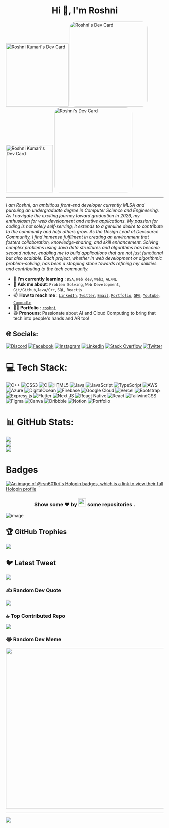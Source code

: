 <h1 align="center">Hi 👋, I'm Roshni </h1>

<p  align="top">
 <a href="https://app.daily.dev/roshni__06"><img src="https://api.daily.dev/devcards/c4b8f03d113849a987255876c163ff2c.png?r=odl" width="200" alt="Roshni Kumari's Dev Card"/></a>
 <img src="https://github.com/RSN601KRI/RSN601KRI/assets/106860359/200a0395-ff26-4504-818c-73c4fe4dfd96" width="250" height="270" style="border-radius: 20px;"  alt="Roshni's Dev Card"/>
   <img src="https://github.com/RSN601KRI/RSN601KRI/assets/106860359/a81cb39c-299e-423d-89e6-c1c0eb0721fa" width="150" alt="Roshni Kumari's Dev Card"/>
 <img src="https://github.com/RSN601KRI/RSN601KRI/assets/106860359/1a424420-1735-4560-bc07-deddd08a461d" width="250" height="270" style="border-radius: 20px;"  alt="Roshni's Dev Card"/>
<!--  Roshni -->
</p>

---

<p><i> I am Roshni, an ambitious front-end developer currently MLSA and pursuing an undergraduate degree in Computer Science and Engineering. As I navigate the exciting journey toward graduation in 2026, my enthusiasm for web development and native applications. My passion for coding is not solely self-serving; it extends to a genuine desire to contribute to the community and help others grow. As the Design Lead at Devsource Community, I find immense fulfilment in creating an environment that fosters collaboration, knowledge-sharing, and skill enhancement. Solving complex problems using Java data structures and algorithms has become second nature, enabling me to build applications that are not just functional but also scalable. Each project, whether in web development or algorithmic problem-solving, has been a stepping stone towards refining my abilities and contributing to the tech community. </b> </i></p>
<ul>
<li> 🌱 <b>I’m currently learning</b> : <code>DSA</code>, <code>Web dev</code>, <code>Web3</code>, <code>AL/ML</code></li>
<li> 💬 <b>Ask me about</b>: <code>Problem Solving</code>, <code>Web Development</code>, <code>Git/Github</code>,<code>Java/C++</code>, <code>SQL</code>, <code>Reactjs</code></</li>
<li> 📫 <b>How to reach me</b> : <code><a href="https://www.linkedin.com/in/suraj-kumar-sharma-0349051a8/">LinkedIn</a></code>, <code><a href="https://twitter.com/RoshniK29147303">Twitter</a></code>, <code><a href="https://mail.google.com/mail/u/0/#inbox?compose=new:">Email</a></code>, <code><a href="https://portfolio-sigma-jade-52.vercel.app/">Portfolio</a></code>, <code><a href="https://auth.geeksforgeeks.org/user/roshanikumac31e">GFG</a></code>, <code><a href="https://youtube.com/@roshnikum_11">Youtube</a></code>, <code><a href="https://www.commudle.com/users/roshnik_11">Commudle</a></code></li>
<li> 👩‍💻 <b>Portfolio</b> : <code><a href="https://linktr.ee/roshniikri">roshni</a></code></li>
<li> 😄 <b>Pronouns</b>: Passionate about AI and Cloud Computing to bring that tech into people's hands and AR too!
<!-- <li> ⚡ <b>Fun fact</b> : </li> -->
</ul>


## 🌐 Socials:
[![Discord](https://img.shields.io/badge/Discord-%237289DA.svg?logo=discord&logoColor=white)](https://discord.gg/roshnii89Pz#3197) [![Facebook](https://img.shields.io/badge/Facebook-%231877F2.svg?logo=Facebook&logoColor=white)](https://facebook.com/https://www.facebook.com/profile.php?id=100081566097553&mibextid=ZbWKwL) [![Instagram](https://img.shields.io/badge/Instagram-%23E4405F.svg?logo=Instagram&logoColor=white)](https://instagram.com/https://www.instagram.com/roshnikumari4035) [![LinkedIn](https://img.shields.io/badge/LinkedIn-%230077B5.svg?logo=linkedin&logoColor=white)](https://linkedin.com/in/https://www.linkedin.com/in/roshnikumari1) [![Stack Overflow](https://img.shields.io/badge/-Stackoverflow-FE7A16?logo=stack-overflow&logoColor=white)](https://stackoverflow.com/users/https://stackoverflow.com/users/21072865/roshni-kumari) [![Twitter](https://img.shields.io/badge/Twitter-%231DA1F2.svg?logo=Twitter&logoColor=white)](https://twitter.com/https://twitter.com/RoshniK29147303) 

# 💻 Tech Stack:
![C++](https://img.shields.io/badge/c++-%2300599C.svg?style=for-the-badge&logo=c%2B%2B&logoColor=white) ![CSS3](https://img.shields.io/badge/css3-%231572B6.svg?style=for-the-badge&logo=css3&logoColor=white) ![C](https://img.shields.io/badge/c-%2300599C.svg?style=for-the-badge&logo=c&logoColor=white) ![HTML5](https://img.shields.io/badge/html5-%23E34F26.svg?style=for-the-badge&logo=html5&logoColor=white) ![Java](https://img.shields.io/badge/java-%23ED8B00.svg?style=for-the-badge&logo=java&logoColor=white) ![JavaScript](https://img.shields.io/badge/javascript-%23323330.svg?style=for-the-badge&logo=javascript&logoColor=%23F7DF1E) ![TypeScript](https://img.shields.io/badge/typescript-%23007ACC.svg?style=for-the-badge&logo=typescript&logoColor=white) ![AWS](https://img.shields.io/badge/AWS-%23FF9900.svg?style=for-the-badge&logo=amazon-aws&logoColor=white) ![Azure](https://img.shields.io/badge/azure-%230072C6.svg?style=for-the-badge&logo=azure-devops&logoColor=white) ![DigitalOcean](https://img.shields.io/badge/DigitalOcean-%230167ff.svg?style=for-the-badge&logo=digitalOcean&logoColor=white) ![Firebase](https://img.shields.io/badge/firebase-%23039BE5.svg?style=for-the-badge&logo=firebase) ![Google Cloud](https://img.shields.io/badge/Google%20Cloud-%234285F4.svg?style=for-the-badge&logo=google-cloud&logoColor=white) ![Vercel](https://img.shields.io/badge/vercel-%23000000.svg?style=for-the-badge&logo=vercel&logoColor=white) ![Bootstrap](https://img.shields.io/badge/bootstrap-%23563D7C.svg?style=for-the-badge&logo=bootstrap&logoColor=white) ![Express.js](https://img.shields.io/badge/express.js-%23404d59.svg?style=for-the-badge&logo=express&logoColor=%2361DAFB) ![Flutter](https://img.shields.io/badge/Flutter-%2302569B.svg?style=for-the-badge&logo=Flutter&logoColor=white) ![Next JS](https://img.shields.io/badge/Next-black?style=for-the-badge&logo=next.js&logoColor=white) ![React Native](https://img.shields.io/badge/react_native-%2320232a.svg?style=for-the-badge&logo=react&logoColor=%2361DAFB) ![React](https://img.shields.io/badge/react-%2320232a.svg?style=for-the-badge&logo=react&logoColor=%2361DAFB) ![TailwindCSS](https://img.shields.io/badge/tailwindcss-%2338B2AC.svg?style=for-the-badge&logo=tailwind-css&logoColor=white) 	![Figma](https://img.shields.io/badge/figma-%23F24E1E.svg?style=for-the-badge&logo=figma&logoColor=white) ![Canva](https://img.shields.io/badge/Canva-%2300C4CC.svg?style=for-the-badge&logo=Canva&logoColor=white) ![Dribbble](https://img.shields.io/badge/Dribbble-EA4C89?style=for-the-badge&logo=dribbble&logoColor=white) ![Notion](https://img.shields.io/badge/Notion-%23000000.svg?style=for-the-badge&logo=notion&logoColor=white) ![Portfolio](https://img.shields.io/badge/Portfolio-%23000000.svg?style=for-the-badge&logo=firefox&logoColor=#FF7139)
# 📊 GitHub Stats:
![](https://github-readme-stats.vercel.app/api?username=RSN601KRI&theme=dark&hide_border=false&include_all_commits=true&count_private=true)<br/>
![](https://github-readme-streak-stats.herokuapp.com/?user=RSN601KRI&theme=dark&hide_border=false)<br/>
![](https://github-readme-stats.vercel.app/api/top-langs/?username=RSN601KRI&theme=dark&hide_border=false&include_all_commits=true&count_private=true&layout=compact)

# Badges 

[![An image of @rsn601kri's Holopin badges, which is a link to view their full Holopin profile](https://holopin.me/rsn601kri)](https://holopin.io/@rsn601kri)

<h3 align="center">Show some ❤ by <img src="https://imgur.com/o7ncZFp.jpg" height=25px width=25px> some repositories .</h3>

![image](https://github.githubassets.com/images/modules/site/home/footer-illustration.svg)

## 🏆 GitHub Trophies
![](https://github-profile-trophy.vercel.app/?username=RSN601KRI&theme=radical&no-frame=false&no-bg=false&margin-w=4)

## 🐦 Latest Tweet
[![](https://gtce.itsvg.in/api?username=https://twitter.com/RoshniK29147303)](https://github.com/VishwaGauravIn/github-twitter-card-embed)

### ✍️ Random Dev Quote
![](https://quotes-github-readme.vercel.app/api?type=horizontal&theme=radical)

### 🔝 Top Contributed Repo
![](https://github-contributor-stats.vercel.app/api?username=RSN601KRI&limit=5&theme=dark&combine_all_yearly_contributions=true)

### 😂 Random Dev Meme
<img src="https://rm.up.railway.app/" width="512px"/>

---
[![](https://visitcount.itsvg.in/api?id=RSN601KRI&icon=0&color=0)](https://visitcount.itsvg.in)

<!-- Proudly created with GPRM ( https://gprm.itsvg.in ) -->





